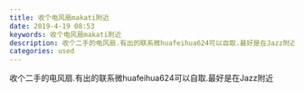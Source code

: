 ```yaml
---
title: 收个电风扇makati附近
date: 2019-4-19 08:53
keywords: 收个电风扇makati附近
description: 收个二手的电风扇.有出的联系微huafeihua624可以自取.最好是在Jazz附近
categories: used
---
```

<td class="t_f" id="postmessage_3546241">

收个二手的电风扇.有出的联系微huafeihua624可以自取.最好是在Jazz附近</td>
